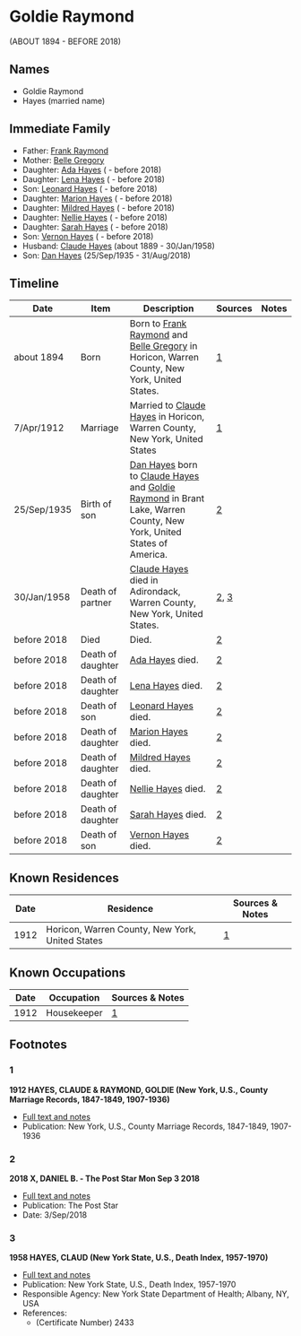 ﻿---
layout: person
subject_key: i2876469
permalink: /people/i2876469
---

# Goldie Raymond
(ABOUT 1894 - BEFORE 2018)

## Names

* Goldie Raymond
* Hayes (married name)

## Immediate Family

* Father: [Frank Raymond](./@30488355@-frank-raymond-b-d.md)
* Mother: [Belle Gregory](./@91101318@-belle-gregory-b-d.md)
* Daughter: [Ada Hayes](./@80079834@-ada-hayes-b-d2018.md) ( - before 2018)
* Daughter: [Lena Hayes](./@80081989@-lena-hayes-b-d2018.md) ( - before 2018)
* Son: [Leonard Hayes](./@36021443@-leonard-hayes-b-d2018.md) ( - before 2018)
* Daughter: [Marion Hayes](./@15147548@-marion-hayes-b-d2018.md) ( - before 2018)
* Daughter: [Mildred Hayes](./@57477342@-mildred-hayes-b-d2018.md) ( - before 2018)
* Daughter: [Nellie Hayes](./@5410300@-nellie-hayes-b-d2018.md) ( - before 2018)
* Daughter: [Sarah Hayes](./@32431312@-sarah-hayes-b-d2018.md) ( - before 2018)
* Son: [Vernon Hayes](./@31599970@-vernon-hayes-b-d2018.md) ( - before 2018)
* Husband: [Claude Hayes](./@99088640@-claude-hayes-b1889-d1958-1-30.md) (about 1889 - 30/Jan/1958)
* Son: [Dan Hayes](./@76918782@-dan-hayes-b1935-9-25-d2018-8-31.md) (25/Sep/1935 - 31/Aug/2018)

## Timeline

Date | Item | Description | Sources | Notes
---|---|---|---|---
about 1894 | Born | Born to [Frank Raymond](./@30488355@-frank-raymond-b-d.md) and [Belle Gregory](./@91101318@-belle-gregory-b-d.md) in Horicon, Warren County, New York, United States. | [1](#1) | 
7/Apr/1912 | Marriage | Married to [Claude Hayes](./@99088640@-claude-hayes-b1889-d1958-1-30.md) in Horicon, Warren County, New York, United States | [1](#1) | 
25/Sep/1935 | Birth of son | [Dan Hayes](./@76918782@-dan-hayes-b1935-9-25-d2018-8-31.md) born to [Claude Hayes](./@99088640@-claude-hayes-b1889-d1958-1-30.md) and [Goldie Raymond](./@2876469@-goldie-raymond-b1894-d2018.md) in Brant Lake, Warren County, New York, United States of America. | [2](#2) | 
30/Jan/1958 | Death of partner | [Claude Hayes](./@99088640@-claude-hayes-b1889-d1958-1-30.md) died in Adirondack, Warren County, New York, United States. | [2](#2), [3](#3) | 
before 2018 | Died | Died. | [2](#2) | 
before 2018 | Death of daughter | [Ada Hayes](./@80079834@-ada-hayes-b-d2018.md) died. | [2](#2) | 
before 2018 | Death of daughter | [Lena Hayes](./@80081989@-lena-hayes-b-d2018.md) died. | [2](#2) | 
before 2018 | Death of son | [Leonard Hayes](./@36021443@-leonard-hayes-b-d2018.md) died. | [2](#2) | 
before 2018 | Death of daughter | [Marion Hayes](./@15147548@-marion-hayes-b-d2018.md) died. | [2](#2) | 
before 2018 | Death of daughter | [Mildred Hayes](./@57477342@-mildred-hayes-b-d2018.md) died. | [2](#2) | 
before 2018 | Death of daughter | [Nellie Hayes](./@5410300@-nellie-hayes-b-d2018.md) died. | [2](#2) | 
before 2018 | Death of daughter | [Sarah Hayes](./@32431312@-sarah-hayes-b-d2018.md) died. | [2](#2) | 
before 2018 | Death of son | [Vernon Hayes](./@31599970@-vernon-hayes-b-d2018.md) died. | [2](#2) | 

## Known Residences

Date | Residence | Sources & Notes
---|---|---
1912 | Horicon, Warren County, New York, United States | [1](#1)

## Known Occupations

Date | Occupation | Sources & Notes
---|---|---
1912 | Housekeeper | [1](#1)

## Footnotes

### 1

**1912 HAYES, CLAUDE & RAYMOND, GOLDIE (New York, U.S., County Marriage Records, 1847-1849, 1907-1936)**

* [Full text and notes](../sources/@96892520@-1912-hayes,-claude-&-raymond,-goldie-new-york,-u.s.,-county-marriage-records,-1847-1849,-1907-1936-.md)
* Publication: New York, U.S., County Marriage Records, 1847-1849, 1907-1936

### 2

**2018 X, DANIEL B. - The Post Star Mon Sep 3 2018**

* [Full text and notes](../sources/@85440892@-2018-hayes,-daniel-b.-the-post-star-mon-sep-3-2018.md)
* Publication: The Post Star
* Date: 3/Sep/2018

### 3

**1958 HAYES, CLAUD (New York State, U.S., Death Index, 1957-1970)**

* [Full text and notes](../sources/@39876510@-1958-hayes,-claud-new-york-state,-u.s.,-death-index,-1957-1970-.md)
* Publication: New York State, U.S., Death Index, 1957-1970
* Responsible Agency: New York State Department of Health; Albany, NY, USA
* References: 
  * (Certificate Number) 2433

